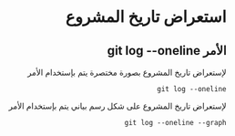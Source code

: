 
<div dir="rtl"> 

# **استعراض تاريخ المشروع**


 ## الأمر git log --oneline

لإستعراض تاريخ المشروع بصورة مختصرة يتم بإستخدام الأمر 

 `git log --oneline`


لإستعراض تاريخ المشروع على شكل رسم بياني يتم بإستخدام الأمر 

 `git log --oneline --graph`

</div>